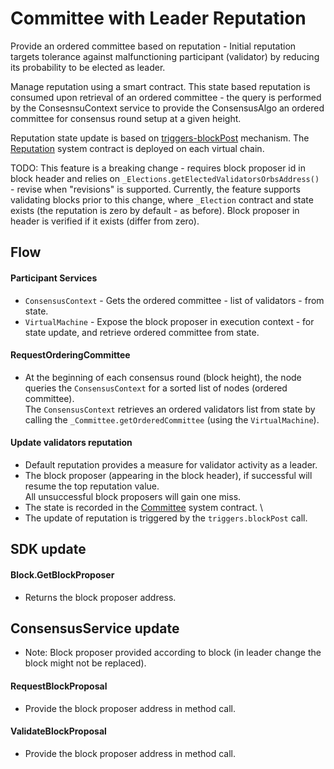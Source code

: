 # Committee with Leader Reputation
Provide an ordered committee based on reputation - 
Initial reputation targets tolerance against malfunctioning participant (validator) by reducing its probability to be elected as leader.

Manage reputation using a smart contract. This state based reputation is consumed upon retrieval of an ordered committee - the query is performed by the ConsesnsuContext service 
to provide the ConsensusAlgo an ordered committee for consensus round setup at a given height.

Reputation state update is based on [triggers-blockPost](../flows/trigger.md) mechanism. 
The [Reputation](../smart-contracts/system/_Committee.md) system contract is deployed on each virtual chain.
<!--Note: Audit node - verification different than participant?-->
TODO: This feature is a breaking change - requires block proposer id in block header and relies on `_Elections.getElectedValidatorsOrbsAddress()` - revise when "revisions" is supported. Currently, the feature supports validating blocks prior to this change, where `_Election` contract and state exists (the reputation is zero by default - as before). Block proposer in header is verified if it exists (differ from zero).
## Flow

#### Participant Services
* `ConsensusContext` - Gets the ordered committee - list of validators - from state.
* `VirtualMachine` - Expose the block proposer in execution context - for state update, and retrieve ordered committee from state. 

#### RequestOrderingCommittee 
* At the beginning of each consensus round (block height), the node queries the `ConsensusContext` for a sorted list of nodes (ordered committee). \
The `ConsensusContext` retrieves an ordered validators list from state by calling the `_Committee.getOrderedCommittee` (using the `VirtualMachine`).

#### Update validators reputation
* Default reputation provides a measure for validator activity as a leader.
* The block proposer (appearing in the block header), if successful will resume the top reputation value.\
All unsuccessful block proposers will gain one miss.
* The state is recorded in the [Committee](../smart-contracts/system/_Committee.md) system contract. \
* The update of reputation is triggered by the `triggers.blockPost` call. 

## SDK update
#### Block.GetBlockProposer
* Returns the block proposer address.

## ConsensusService update
* Note: Block proposer provided according to block (in leader change the block might not be replaced).

#### RequestBlockProposal
* Provide the block proposer address in method call.

#### ValidateBlockProposal
* Provide the block proposer address in method call.
